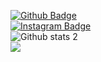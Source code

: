 [![Github Badge](https://img.shields.io/badge/-Github-000?style=quare&labelColor=000&logo=Github&logoColor=white&link=link)](https://github.com/mucahitsendinc) <br>
[![Instagram Badge](https://img.shields.io/badge/-Instagram-C13584?style=flat-quare&labelColor=C13584&logo=instagram&logoColor=white&link=link)](https://www.instagram.com/mucahitsndc/) <br>
![Github stats 2](https://github-readme-stats.vercel.app/api?username=mucahitsendinc&show_icons=true&theme=radical)<br>
![](https://komarev.com/ghpvc/?username=mucahitsendinc)
